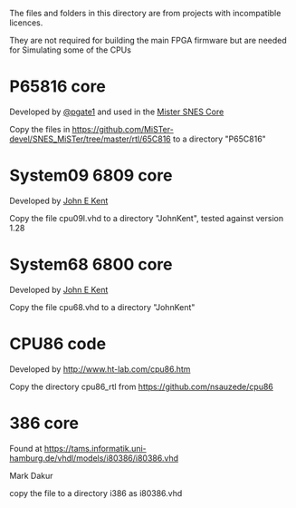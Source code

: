 The files and folders in this directory are from projects with incompatible licences.

They are not required for building the main FPGA firmware but are needed for Simulating some of the CPUs

# P65816 core

Developed by [@pgate1](http://pgate1.at-ninja.jp/SNES_on_FPGA/index.html#release) and used in the [Mister SNES Core](https://github.com/MiSTer-devel/SNES_MiSTer)

Copy the files in https://github.com/MiSTer-devel/SNES_MiSTer/tree/master/rtl/65C816 to a directory "P65C816"

# System09 6809 core

Developed by [John E Kent](http://members.optushome.com.au/jekent/system09/index.html)

Copy the file cpu09l.vhd to a directory "JohnKent", tested against version 1.28

# System68 6800 core

Developed by [John E Kent](http://members.optushome.com.au/jekent/system68/index.htm)

Copy the file cpu68.vhd to a directory "JohnKent"

# CPU86 code

Developed by http://www.ht-lab.com/cpu86.htm

Copy the directory cpu86_rtl from https://github.com/nsauzede/cpu86


# 386 core

Found at https://tams.informatik.uni-hamburg.de/vhdl/models/i80386/i80386.vhd

Mark Dakur

copy the file to a directory i386 as i80386.vhd


